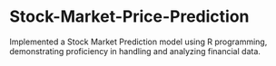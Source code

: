 # Stock-Market-Price-Prediction
Implemented a Stock Market Prediction model using R programming, demonstrating proficiency in handling and analyzing financial data.
